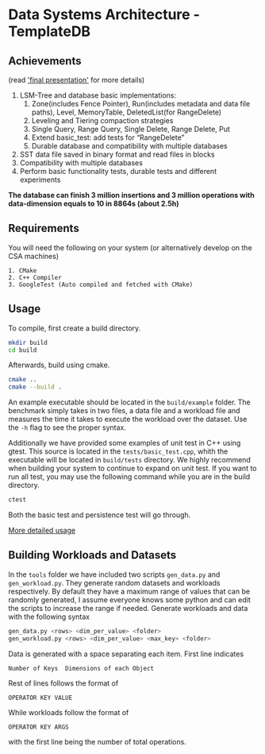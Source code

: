 # Data Systems Architecture - TemplateDB


## Achievements

(read ['final presentation'](https://github.com/minghuiyang1998/Implementation-of-LSM-Tree/blob/master/Presentation_Slides.pdf) for more details)

1. LSM-Tree and database basic implementations: 
   1. Zone(includes Fence Pointer), Run(includes metadata and data file paths), Level, MemoryTable, DeletedList(for RangeDelete)
   2. Leveling and Tiering compaction strategies
   3. Single Query, Range Query, Single Delete, Range Delete, Put
   4. Extend basic_test: add tests for “RangeDelete”
   5. Durable database and compatibility with multiple databases
2. SST data file saved in binary format and read files in blocks
3. Compatibility with multiple databases
4. Perform basic functionality tests, durable tests and different experiments

**The database can finish 3 million insertions and 3 million operations with data-dimension equals to 10 in 8864s (about 2.5h)**


## Requirements

You will need the following on your system (or alternatively develop on the
CSA machines)

    1. CMake
    2. C++ Compiler
    3. GoogleTest (Auto compiled and fetched with CMake)



## Usage

To compile, first create a build directory.


```bash
mkdir build
cd build
```

Afterwards, build using cmake.


```bash
cmake ..
cmake --build .
```

An example executable should be located in the `build/example` folder. The
benchmark simply takes in two files, a data file and a workload file and
measures the time it takes to execute the workload over the dataset. Use the
`-h` flag to see the proper syntax.

Additionally we have provided some examples of unit test in C++ using gtest.
This source is located in the `tests/basic_test.cpp`, whith the executable
will be located in `build/tests` directory. We highly recommend when building
your system to continue to expand on unit test. If you want to run all test,
you may use the following command while you are in the build directory.

```bash
ctest
```

Both the basic test and persistence test will go through.

[More detailed usage](https://github.com/minghuiyang1998/Implementation-of-LSM-Tree/blob/master/USAGE.md)

## Building Workloads and Datasets

In the `tools` folder we have included two scripts `gen_data.py` and
`gen_workload.py`. They generate random datasets and workloads respectively.
By default they have a maximum range of values that can be randomly
generated, I assume everyone knows some python and can edit the scripts to
increase the range if needed. Generate workloads and data with the following
syntax

```bash
gen_data.py <rows> <dim_per_value> <folder>
gen_workload.py <rows> <dim_per_value> <max_key> <folder>
```

Data is generated with a space separating each item.
First line indicates 

```
Number of Keys  Dimensions of each Object
```

Rest of lines follows the format of
```
OPERATOR KEY VALUE
```

While workloads follow the format of 

```
OPERATOR KEY ARGS
```

with the first line being the number of total operations.
